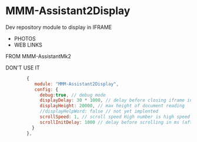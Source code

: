 # MMM-Assistant2Display

Dev repository module to display in IFRAME
* PHOTOS
* WEB LINKS

FROM MMM-AssistantMk2

DON'T USE IT


```js
        {
           module: "MMM-Assistant2Display",
           config: {
             debug:true, // debug mode
             displayDelay: 30 * 1000, // delay before closing iframe in ms
             displayHeight: 20000, // max height of document reading
             //displayHelpWord: false // not yet implented
             scrollSpeed: 1, // scroll speed High number is high speed recommanded 1 or 2 (0: no scroll) 
             scrollInitDelay: 1000 // delay before scrolling in ms (after loaded url)
          }
        },
```

